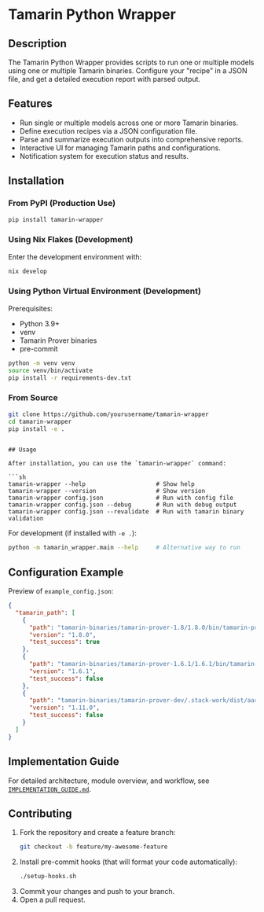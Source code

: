 # Tamarin Python Wrapper

## Description

The Tamarin Python Wrapper provides scripts to run one or multiple models using one or multiple Tamarin binaries. Configure your "recipe" in a JSON file, and get a detailed execution report with parsed output.

## Features

- Run single or multiple models across one or more Tamarin binaries.
- Define execution recipes via a JSON configuration file.
- Parse and summarize execution outputs into comprehensive reports.
- Interactive UI for managing Tamarin paths and configurations.
- Notification system for execution status and results.
## Installation

### From PyPI (Production Use)

```sh
pip install tamarin-wrapper
```

### Using Nix Flakes (Development)

Enter the development environment with:

```sh
nix develop
```

### Using Python Virtual Environment (Development)

Prerequisites:

- Python 3.9+
- venv
- Tamarin Prover binaries
- pre-commit

```sh
python -m venv venv
source venv/bin/activate
pip install -r requirements-dev.txt
```

### From Source

```sh
git clone https://github.com/yourusername/tamarin-wrapper
cd tamarin-wrapper
pip install -e .
```
```

## Usage

After installation, you can use the `tamarin-wrapper` command:

```sh
tamarin-wrapper --help                    # Show help
tamarin-wrapper --version                 # Show version
tamarin-wrapper config.json               # Run with config file
tamarin-wrapper config.json --debug       # Run with debug output
tamarin-wrapper config.json --revalidate  # Run with tamarin binary validation
```

For development (if installed with `-e .`):

```sh
python -m tamarin_wrapper.main --help     # Alternative way to run
```

## Configuration Example

Preview of `example_config.json`:

```json
{
  "tamarin_path": [
    {
      "path": "tamarin-binaries/tamarin-prover-1.8/1.8.0/bin/tamarin-prover",
      "version": "1.8.0",
      "test_success": true
    },
    {
      "path": "tamarin-binaries/tamarin-prover-1.6.1/1.6.1/bin/tamarin-prover",
      "version": "1.6.1",
      "test_success": false
    },
    {
      "path": "tamarin-binaries/tamarin-prover-dev/.stack-work/dist/aarch64-osx/ghc-9.6.6/build/tamarin-prover/tamarin-prover",
      "version": "1.11.0",
      "test_success": false
    }
  ]
}
```

## Implementation Guide

For detailed architecture, module overview, and workflow, see [`IMPLEMENTATION_GUIDE.md`](IMPLEMENTATION_GUIDE.md).

## Contributing

1. Fork the repository and create a feature branch:
   ```sh
   git checkout -b feature/my-awesome-feature
   ```
2. Install pre-commit hooks (that will format your code automatically):
   ```sh
   ./setup-hooks.sh
   ```
3. Commit your changes and push to your branch.
4. Open a pull request.
